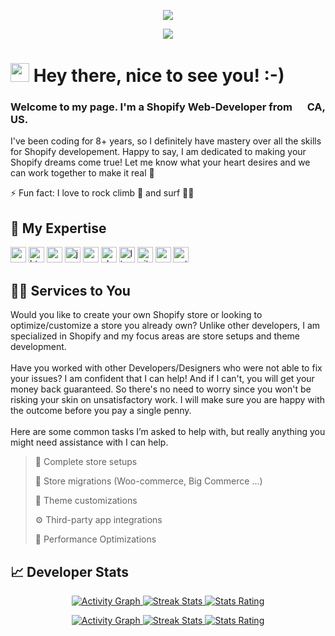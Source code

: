 <!-- <p align="center">
  <img style="width: 80vw" alt="Profile Banner" src="https://raw.githubusercontent.com/Softwherepear/Softwherepear/master/profile_banner_dark.gif#gh-dark-mode-only">
  <img style="width: 80vw" alt="Profile Banner" src="https://raw.githubusercontent.com/Softwherepear/Softwherepear/master/profile_banner_light.gif#gh-light-mode-only">
</p> -->

<!-- Dark Mode -->
<p align="center">
  <!-- Typing SVG by DenverCoder1 - https://github.com/DenverCoder1/readme-typing-svg -->
  <a href="https://github.com/DenverCoder1/readme-typing-svg#gh-dark-mode-only">
    <img src="https://readme-typing-svg.demolab.com/?lines=Shopify%20expert;Front-end%20web%20developer;Experienced%20UI%2FUX%20Designer;8%2B%20years%20of%20coding%20experience;Always%20learning%20new%20things%21&font=Fira%20Code&center=true&width=440&height=45&color=97C50F&vCenter=true&pause=1000&size=22#gh-dark-mode-only" /></a>
</p>

<!-- Light Mode -->
<p align="center">
  <!-- Typing SVG by DenverCoder1 - https://github.com/DenverCoder1/readme-typing-svg -->
  <a href="https://github.com/DenverCoder1/readme-typing-svg#gh-light-mode-only">
    <img src="https://readme-typing-svg.demolab.com/?lines=Shopify%20expert;Front-end%20web%20developer;Experienced%20UI%2FUX%20Designer;8%2B%20years%20of%20coding%20experience;Always%20learning%20new%20things%21&font=Fira%20Code&center=true&width=440&height=45&color=41B883&vCenter=true&pause=1000&size=22#gh-light-mode-only" /></a>
</p>

# <img src="https://user-images.githubusercontent.com/42378118/110234147-e3259600-7f4e-11eb-95be-0c4047144dea.gif" width="30"> Hey there, nice to see you! :-)<br>

### Welcome to my page. I'm a Shopify Web-Developer from <img src="https://upload.wikimedia.org/wikipedia/commons/thumb/8/88/United-states_flag_icon_round.svg/2048px-United-states_flag_icon_round.svg.png" width="16"> CA, US.

I've been coding for 8+ years, so I definitely have mastery over all the skills for Shopify developement. Happy to say, I am dedicated to making your Shopify dreams come true! Let me know what your heart desires and we can work together to make it real 💯

⚡ Fun fact: I love to rock climb 🧗 and surf 🏄‍♂️

## 🧠 My Expertise
<p>
  <img alt="vscode" src="https://img.shields.io/badge/-VS Code-007ACC?style=for-the-badge-square&logo=visualstudiocode&logoColor=white" height="25"/>
  <img alt="html5" src="https://img.shields.io/badge/-HTML5-E34F26?style=for-the-badge-square&logo=html5&logoColor=white" height="25"/>
  <img alt="css" src="https://img.shields.io/badge/-CSS3-1572B6?style=for-the-badge-square&logo=css3&logoColor=white" height="25"/>
  <img alt="js" src="https://img.shields.io/badge/-JavaScript-F7DF1E?style=for-the-badge-square&logo=javascript&logoColor=white" height="25"/>
  <img alt="react" src="https://img.shields.io/badge/-React-45b8d8?style=for-the-badge-square&logo=react&logoColor=white" height="25"/>
  <img alt="shopify" src="https://img.shields.io/badge/-Shopify-97CA00?style=for-the-badge-square&logo=shopify&logoColor=white" height="25"/>
  <img alt="liquid" src="https://img.shields.io/badge/-Liquid-62AFD3?style=for-the-badge-square&logo=rainmeter&logoColor=white" height="25"/>
  <img alt="git" src="https://img.shields.io/badge/-Git-F05032?style=for-the-badge-square&logo=git&logoColor=white" height="25"/>
  <img alt="c" src="https://img.shields.io/badge/-Based Languages-3C43C2?style=for-the-badge-square&logo=codio&logoColor=white" height="25"/>
  <img alt="python" src="https://img.shields.io/badge/-Python-3776AB?style=for-the-badge-square&logo=python&logoColor=white" height="25"/>
</p>

## 👨‍💻 Services to You

Would you like to create your own Shopify store or looking to optimize/customize a store you already own?
Unlike other developers, I am specialized in Shopify and my focus areas are store setups and theme development.<br /><br />
Have you worked with other Developers/Designers who were not able to fix your issues? <!--[Contact me!](https://google.com) --> I am confident that I can help! And if I can't, you will get your money back guaranteed. So there's no need to worry since you won't be risking your skin on unsatisfactory work. I will make sure you are happy with the outcome before you pay a single penny.<br /><br />
Here are some common tasks I’m asked to help with, but really anything you might need assistance with I can help.

> 🏪 Complete store setups
 > 
> 🧭 Store migrations (Woo-commerce, Big Commerce ...)
 > 
> 🎨 Theme customizations
 > 
> ⚙️ Third-party app integrations
 > 
> 🚀 Performance Optimizations
 > 

## 📈 Developer Stats
<!-- Dark Mode -->
<p align="center">
  <a href="https://github.com/Ashutosh00710/github-readme-activity-graph#gh-dark-mode-only">
    <img alt="Activity Graph" src="https://github-readme-activity-graph.cyclic.app/graph?username=Softwherepear&custom_title=My%20Contribution%20Graph&hide_border=true&area=true&area_color=81FF00&bg_color=0D0C15&color=6562AF&title_color=FF5700&line=81FF00&point=FFFFFF#gh-dark-mode-only">
  </a>
  <a href="https://git.io/streak-stats#gh-dark-mode-only">
    <img alt="Streak Stats" src="https://github-readme-streak-stats.herokuapp.com?user=Softwherepear&hide_border=true&mode=weekly&theme=ads-juicy-fresh#gh-dark-mode-only">
  </a>
  <a href="https://github.com/anuraghazra/github-readme-stats#gh-dark-mode-only">
    <img alt="Stats Rating" src="https://github-readme-stats.vercel.app/api?username=Softwherepear&custom_title=Stats%20Rating&count_private=true&show_icons=true&hide_border=true&hide=stars,prs,commits,contribs&card_width=300&title_color=FF5700&ring_color=81FF00&icon_color=6562AF&bg_color=0D0C15&theme=chartreuse-dark#gh-dark-mode-only">
  </a>
</p>

<!-- Light Mode -->
<p align="center">
  <a href="https://github.com/Ashutosh00710/github-readme-activity-graph#gh-light-mode-only">
    <img alt="Activity Graph" src="https://github-readme-activity-graph.cyclic.app/graph?username=Softwherepear&custom_title=My%20Contribution%20Graph&hide_border=true&theme=vue&color=000000&title_color=41B883&bg_color=FFFFFF&point=41B883&area=true&area_color=41B883#gh-light-mode-only">
  </a>
  <a href="https://git.io/streak-stats#gh-light-mode-only">
    <img alt="Streak Stats" src="https://github-readme-streak-stats.herokuapp.com?user=Softwherepear&hide_border=true&mode=weekly&theme=vue#gh-dark-mode-only">
  </a>
  <a href="https://github.com/anuraghazra/github-readme-stats#gh-light-mode-only">
    <img alt="Stats Rating" src="https://github-readme-stats.vercel.app/api?username=Softwherepear&custom_title=Stats%20Rating&count_private=true&show_icons=true&hide_border=true&hide=stars,prs,commits,contribs&card_width=150&theme=vue##gh-light-mode-only">
  </a>
</p>

<!--
[![Top Langs](https://github-readme-stats.vercel.app/api/top-langs/?username=your-github-username&layout=compact&theme=vision-friendly-dark)](https://github.com/anuraghazra/github-readme-stats)
**SoftWherePear/Softwherepear** is a ✨ _special_ ✨ repository because its `README.md` (this file) appears on your GitHub profile.

Here are some ideas to get you started:

- 🔭 I’m currently working on ...
- 🌱 I’m currently learning ...
- 👯 I’m looking to collaborate on ...
- 🤔 I’m looking for help with ...
- 💬 Ask me about ...
- 📫 How to reach me: ...
- 😄 Pronouns: ...
- ⚡ Fun fact: ...
-->
